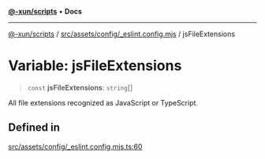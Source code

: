 [**@-xun/scripts**](../../../../../README.md) • **Docs**

***

[@-xun/scripts](../../../../../README.md) / [src/assets/config/\_eslint.config.mjs](../README.md) / jsFileExtensions

# Variable: jsFileExtensions

> `const` **jsFileExtensions**: `string`[]

All file extensions recognized as JavaScript or TypeScript.

## Defined in

[src/assets/config/\_eslint.config.mjs.ts:60](https://github.com/Xunnamius/xscripts/blob/86b76a595de7a0bbf273ef7bb201d4c62f5e3d77/src/assets/config/_eslint.config.mjs.ts#L60)
